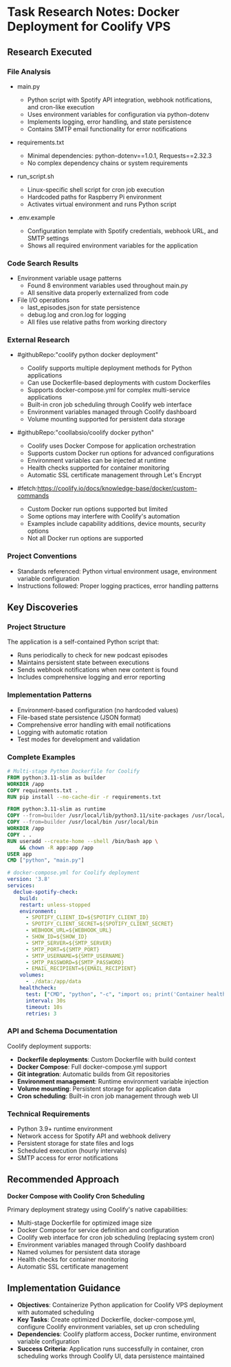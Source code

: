 <!-- markdownlint-disable-file -->
# Task Research Notes: Docker Deployment for Coolify VPS

## Research Executed

### File Analysis
- main.py
  - Python script with Spotify API integration, webhook notifications, and cron-like execution
  - Uses environment variables for configuration via python-dotenv
  - Implements logging, error handling, and state persistence
  - Contains SMTP email functionality for error notifications

- requirements.txt
  - Minimal dependencies: python-dotenv==1.0.1, Requests==2.32.3
  - No complex dependency chains or system requirements

- run_script.sh
  - Linux-specific shell script for cron job execution
  - Hardcoded paths for Raspberry Pi environment
  - Activates virtual environment and runs Python script

- .env.example
  - Configuration template with Spotify credentials, webhook URL, and SMTP settings
  - Shows all required environment variables for the application

### Code Search Results
- Environment variable usage patterns
  - Found 8 environment variables used throughout main.py
  - All sensitive data properly externalized from code
- File I/O operations
  - last_episodes.json for state persistence
  - debug.log and cron.log for logging
  - All files use relative paths from working directory

### External Research
- #githubRepo:"coolify python docker deployment"
  - Coolify supports multiple deployment methods for Python applications
  - Can use Dockerfile-based deployments with custom Dockerfiles
  - Supports docker-compose.yml for complex multi-service applications
  - Built-in cron job scheduling through Coolify web interface
  - Environment variables managed through Coolify dashboard
  - Volume mounting supported for persistent data storage

- #githubRepo:"coollabsio/coolify docker python"
  - Coolify uses Docker Compose for application orchestration
  - Supports custom Docker run options for advanced configurations
  - Environment variables can be injected at runtime
  - Health checks supported for container monitoring
  - Automatic SSL certificate management through Let's Encrypt

- #fetch:https://coolify.io/docs/knowledge-base/docker/custom-commands
  - Custom Docker run options supported but limited
  - Some options may interfere with Coolify's automation
  - Examples include capability additions, device mounts, security options
  - Not all Docker run options are supported

### Project Conventions
- Standards referenced: Python virtual environment usage, environment variable configuration
- Instructions followed: Proper logging practices, error handling patterns

## Key Discoveries

### Project Structure
The application is a self-contained Python script that:
- Runs periodically to check for new podcast episodes
- Maintains persistent state between executions
- Sends webhook notifications when new content is found
- Includes comprehensive logging and error reporting

### Implementation Patterns
- Environment-based configuration (no hardcoded values)
- File-based state persistence (JSON format)
- Comprehensive error handling with email notifications
- Logging with automatic rotation
- Test modes for development and validation

### Complete Examples
```dockerfile
# Multi-stage Python Dockerfile for Coolify
FROM python:3.11-slim as builder
WORKDIR /app
COPY requirements.txt .
RUN pip install --no-cache-dir -r requirements.txt

FROM python:3.11-slim as runtime
COPY --from=builder /usr/local/lib/python3.11/site-packages /usr/local/lib/python3.11/site-packages
COPY --from=builder /usr/local/bin /usr/local/bin
WORKDIR /app
COPY . .
RUN useradd --create-home --shell /bin/bash app \
    && chown -R app:app /app
USER app
CMD ["python", "main.py"]
```

```yaml
# docker-compose.yml for Coolify deployment
version: '3.8'
services:
  declue-spotify-check:
    build: .
    restart: unless-stopped
    environment:
      - SPOTIFY_CLIENT_ID=${SPOTIFY_CLIENT_ID}
      - SPOTIFY_CLIENT_SECRET=${SPOTIFY_CLIENT_SECRET}
      - WEBHOOK_URL=${WEBHOOK_URL}
      - SHOW_ID=${SHOW_ID}
      - SMTP_SERVER=${SMTP_SERVER}
      - SMTP_PORT=${SMTP_PORT}
      - SMTP_USERNAME=${SMTP_USERNAME}
      - SMTP_PASSWORD=${SMTP_PASSWORD}
      - EMAIL_RECIPIENT=${EMAIL_RECIPIENT}
    volumes:
      - ./data:/app/data
    healthcheck:
      test: ["CMD", "python", "-c", "import os; print('Container healthy')"]
      interval: 30s
      timeout: 10s
      retries: 3
```

### API and Schema Documentation
Coolify deployment supports:
- **Dockerfile deployments**: Custom Dockerfile with build context
- **Docker Compose**: Full docker-compose.yml support
- **Git integration**: Automatic builds from Git repositories
- **Environment management**: Runtime environment variable injection
- **Volume mounting**: Persistent storage for application data
- **Cron scheduling**: Built-in cron job management through web UI

### Technical Requirements
- Python 3.9+ runtime environment
- Network access for Spotify API and webhook delivery
- Persistent storage for state files and logs
- Scheduled execution (hourly intervals)
- SMTP access for error notifications

## Recommended Approach
**Docker Compose with Coolify Cron Scheduling**

Primary deployment strategy using Coolify's native capabilities:
- Multi-stage Dockerfile for optimized image size
- Docker Compose for service definition and configuration
- Coolify web interface for cron job scheduling (replacing system cron)
- Environment variables managed through Coolify dashboard
- Named volumes for persistent data storage
- Health checks for container monitoring
- Automatic SSL certificate management

## Implementation Guidance
- **Objectives**: Containerize Python application for Coolify VPS deployment with automated scheduling
- **Key Tasks**: Create optimized Dockerfile, docker-compose.yml, configure Coolify environment variables, set up cron scheduling
- **Dependencies**: Coolify platform access, Docker runtime, environment variable configuration
- **Success Criteria**: Application runs successfully in container, cron scheduling works through Coolify UI, data persistence maintained
